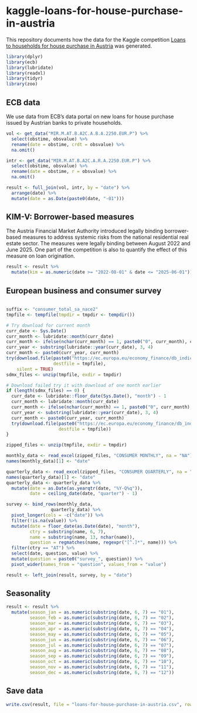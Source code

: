 
# kaggle-loans-for-house-purchase-in-austria

<!-- badges: start -->

<!-- badges: end -->

This repository documents how the data for the Kaggle competition [Loans
to households for house purchase in
Austria](https://www.kaggle.com/competitions/loans-to-households-for-house-purchase-in-austria)
was generated.

``` r
library(dplyr)
library(ecb)
library(lubridate)
library(readxl)
library(tidyr)
library(zoo)
```

## ECB data

We use data from ECB’s data portal on new loans for house purchase
issued by Austrian banks to private households.

``` r
vol <- get_data("MIR.M.AT.B.A2C.A.B.A.2250.EUR.P") %>%
  select(obstime, obsvalue) %>%
  rename(date = obstime, crdt = obsvalue) %>%
  na.omit()

intr <- get_data("MIR.M.AT.B.A2C.A.R.A.2250.EUR.P") %>%
  select(obstime, obsvalue) %>%
  rename(date = obstime, r = obsvalue) %>%
  na.omit()

result <- full_join(vol, intr, by = "date") %>%
  arrange(date) %>%
  mutate(date = as.Date(paste0(date, "-01")))
```

## KIM-V: Borrower-based measures

The Austria Financial Market Authority introduced legally binding
borrower-based measures to address systemic risks from the national
residential real estate sector. The measures were legally binding
between August 2022 and June 2025. One part of the competition is also
to quantify the effect of this measure on loan origination.

``` r
result <- result %>%
  mutate(kim = as.numeric(date >= "2022-08-01" & date <= "2025-06-01"))
```

## European business and consumer survey

``` r

suffix <- "consumer_total_sa_nace2"
tmpfile <- tempfile(tmpdir = tmpdir <- tempdir())

# Try download for current month
curr_date <- Sys.Date()
curr_month <- lubridate::month(curr_date)
curr_month <- ifelse(nchar(curr_month) == 1, paste0("0", curr_month), curr_month)
curr_year <- substring(lubridate::year(curr_date), 3, 4)
curr_month <- paste0(curr_year, curr_month)
try(download.file(paste0("https://ec.europa.eu/economy_finance/db_indicators/surveys/documents/series/nace2_ecfin_", curr_month, "/", suffix, ".zip"),
                  destfile = tmpfile),
    silent = TRUE)
sdmx_files <- unzip(tmpfile, exdir = tmpdir)

# Download failed try it with download of one month earlier
if (length(sdmx_files) == 0) {
  curr_date <- lubridate::floor_date(Sys.Date(), "month") - 1
  curr_month <- lubridate::month(curr_date)
  curr_month <- ifelse(nchar(curr_month) == 1, paste0("0", curr_month), curr_month)
  curr_year <- substring(lubridate::year(curr_date), 3, 4)
  curr_month <- paste0(curr_year, curr_month)
  try(download.file(paste0("https://ec.europa.eu/economy_finance/db_indicators/surveys/documents/series/nace2_ecfin_", curr_month, "/", suffix, ".zip"),
                    destfile = tmpfile))
}

zipped_files <- unzip(tmpfile, exdir = tmpdir)

monthly_data <- read_excel(zipped_files, "CONSUMER MONTHLY", na = "NA")
names(monthly_data)[1] <- "date"

quarterly_data <- read_excel(zipped_files, "CONSUMER QUARTERLY", na = "NA")
names(quarterly_data)[1] <- "date"
quarterly_data <- quarterly_data %>%
  mutate(date = as.Date(as.yearqtr(date, "%Y-Q%q")),
         date = ceiling_date(date, "quarter") - 1)

survey <- bind_rows(monthly_data,
                 quarterly_data) %>%
  pivot_longer(cols = -c("date")) %>%
  filter(!is.na(value)) %>%
  mutate(date = floor_date(as.Date(date), "month"),
         ctry = substring(name, 6, 7),
         name = substring(name, 13, nchar(name)),
         question = regmatches(name, regexpr("[^.]*", name))) %>%
  filter(ctry == "AT") %>%
  select(date, question, value) %>%
  mutate(question = paste0("survey_", question)) %>%
  pivot_wider(names_from = "question", values_from = "value")

result <- left_join(result, survey, by = "date")
```

## Seasonality

``` r
result <- result %>%
  mutate(season_jan = as.numeric(substring(date, 6, 7) == "01"),
         season_feb = as.numeric(substring(date, 6, 7) == "02"),
         season_mar = as.numeric(substring(date, 6, 7) == "03"),
         season_apr = as.numeric(substring(date, 6, 7) == "04"),
         season_may = as.numeric(substring(date, 6, 7) == "05"),
         season_jun = as.numeric(substring(date, 6, 7) == "06"),
         season_jul = as.numeric(substring(date, 6, 7) == "07"),
         season_aug = as.numeric(substring(date, 6, 7) == "08"),
         season_sep = as.numeric(substring(date, 6, 7) == "09"),
         season_oct = as.numeric(substring(date, 6, 7) == "10"),
         season_nov = as.numeric(substring(date, 6, 7) == "11"),
         season_dec = as.numeric(substring(date, 6, 7) == "12"))
```

## Save data

``` r
write.csv(result, file = "loans-for-house-purchase-in-austria.csv", row.names = FALSE)
```
